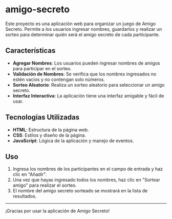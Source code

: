 # amigo-secreto

Este proyecto es una aplicación web para organizar un juego de Amigo Secreto. Permite a los usuarios ingresar nombres, guardarlos y realizar un sorteo para determinar quién será el amigo secreto de cada participante.

## Características

- **Agregar Nombres**: Los usuarios pueden ingresar nombres de amigos para participar en el sorteo.
- **Validación de Nombres**: Se verifica que los nombres ingresados no estén vacíos y no contengan solo números.
- **Sorteo Aleatorio**: Realiza un sorteo aleatorio para seleccionar un amigo secreto.
- **Interfaz Interactiva**: La aplicación tiene una interfaz amigable y fácil de usar.

## Tecnologías Utilizadas

- **HTML**: Estructura de la página web.
- **CSS**: Estilos y diseño de la página.
- **JavaScript**: Lógica de la aplicación y manejo de eventos.

## Uso

1. Ingresa los nombres de los participantes en el campo de entrada y haz clic en "Añadir".
2. Una vez que hayas ingresado todos los nombres, haz clic en "Sortear amigo" para realizar el sorteo.
3. El nombre del amigo secreto sorteado se mostrará en la lista de resultados.

---

¡Gracias por usar la aplicación de Amigo Secreto!
